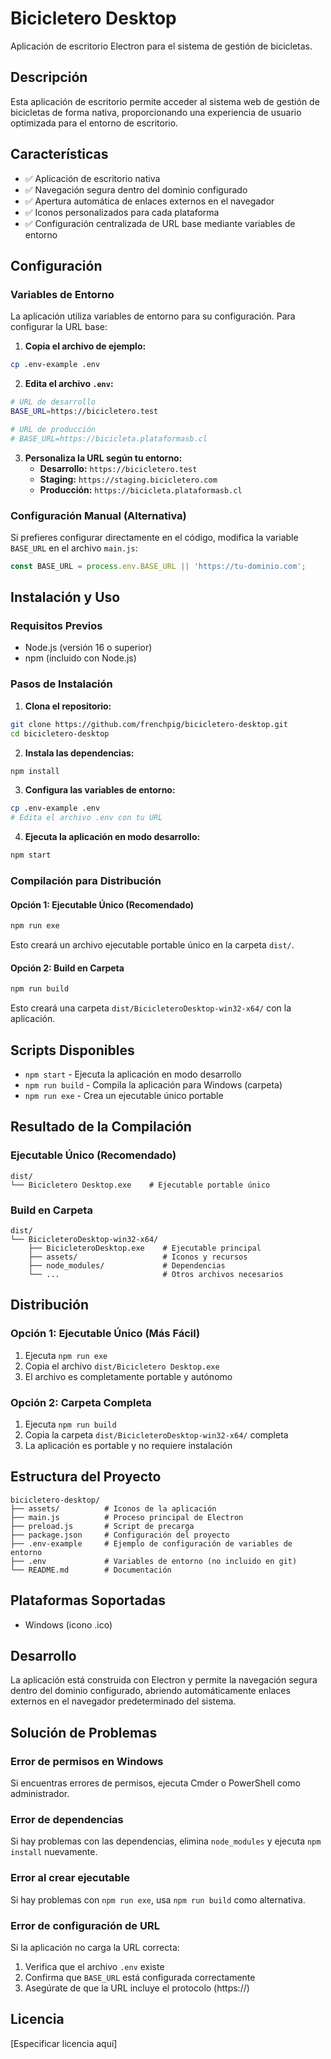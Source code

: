 # Bicicletero Desktop

Aplicación de escritorio Electron para el sistema de gestión de bicicletas.

## Descripción

Esta aplicación de escritorio permite acceder al sistema web de gestión de bicicletas de forma nativa, proporcionando una experiencia de usuario optimizada para el entorno de escritorio.

## Características

- ✅ Aplicación de escritorio nativa
- ✅ Navegación segura dentro del dominio configurado
- ✅ Apertura automática de enlaces externos en el navegador
- ✅ Iconos personalizados para cada plataforma
- ✅ Configuración centralizada de URL base mediante variables de entorno

## Configuración

### Variables de Entorno

La aplicación utiliza variables de entorno para su configuración. Para configurar la URL base:

1. **Copia el archivo de ejemplo:**
```bash
cp .env-example .env
```

2. **Edita el archivo `.env`:**
```bash
# URL de desarrollo
BASE_URL=https://bicicletero.test

# URL de producción
# BASE_URL=https://bicicleta.plataformasb.cl
```

3. **Personaliza la URL según tu entorno:**
   - **Desarrollo:** `https://bicicletero.test`
   - **Staging:** `https://staging.bicicletero.com`
   - **Producción:** `https://bicicleta.plataformasb.cl`

### Configuración Manual (Alternativa)

Si prefieres configurar directamente en el código, modifica la variable `BASE_URL` en el archivo `main.js`:

```javascript
const BASE_URL = process.env.BASE_URL || 'https://tu-dominio.com';
```

## Instalación y Uso

### Requisitos Previos

- Node.js (versión 16 o superior)
- npm (incluido con Node.js)

### Pasos de Instalación

1. **Clona el repositorio:**
```bash
git clone https://github.com/frenchpig/bicicletero-desktop.git
cd bicicletero-desktop
```

2. **Instala las dependencias:**
```bash
npm install
```

3. **Configura las variables de entorno:**
```bash
cp .env-example .env
# Edita el archivo .env con tu URL
```

4. **Ejecuta la aplicación en modo desarrollo:**
```bash
npm start
```

### Compilación para Distribución

#### Opción 1: Ejecutable Único (Recomendado)
```bash
npm run exe
```
Esto creará un archivo ejecutable portable único en la carpeta `dist/`.

#### Opción 2: Build en Carpeta
```bash
npm run build
```
Esto creará una carpeta `dist/BicicleteroDesktop-win32-x64/` con la aplicación.

## Scripts Disponibles

- `npm start` - Ejecuta la aplicación en modo desarrollo
- `npm run build` - Compila la aplicación para Windows (carpeta)
- `npm run exe` - Crea un ejecutable único portable

## Resultado de la Compilación

### Ejecutable Único (Recomendado)
```
dist/
└── Bicicletero Desktop.exe    # Ejecutable portable único
```

### Build en Carpeta
```
dist/
└── BicicleteroDesktop-win32-x64/
    ├── BicicleteroDesktop.exe    # Ejecutable principal
    ├── assets/                   # Iconos y recursos
    ├── node_modules/             # Dependencias
    └── ...                       # Otros archivos necesarios
```

## Distribución

### Opción 1: Ejecutable Único (Más Fácil)
1. Ejecuta `npm run exe`
2. Copia el archivo `dist/Bicicletero Desktop.exe`
3. El archivo es completamente portable y autónomo

### Opción 2: Carpeta Completa
1. Ejecuta `npm run build`
2. Copia la carpeta `dist/BicicleteroDesktop-win32-x64/` completa
3. La aplicación es portable y no requiere instalación

## Estructura del Proyecto

```
bicicletero-desktop/
├── assets/          # Iconos de la aplicación
├── main.js          # Proceso principal de Electron
├── preload.js       # Script de precarga
├── package.json     # Configuración del proyecto
├── .env-example     # Ejemplo de configuración de variables de entorno
├── .env             # Variables de entorno (no incluido en git)
└── README.md        # Documentación
```

## Plataformas Soportadas

- Windows (icono .ico)

## Desarrollo

La aplicación está construida con Electron y permite la navegación segura dentro del dominio configurado, abriendo automáticamente enlaces externos en el navegador predeterminado del sistema.

## Solución de Problemas

### Error de permisos en Windows
Si encuentras errores de permisos, ejecuta Cmder o PowerShell como administrador.

### Error de dependencias
Si hay problemas con las dependencias, elimina `node_modules` y ejecuta `npm install` nuevamente.

### Error al crear ejecutable
Si hay problemas con `npm run exe`, usa `npm run build` como alternativa.

### Error de configuración de URL
Si la aplicación no carga la URL correcta:
1. Verifica que el archivo `.env` existe
2. Confirma que `BASE_URL` está configurada correctamente
3. Asegúrate de que la URL incluye el protocolo (https://)

## Licencia

[Especificar licencia aquí]
